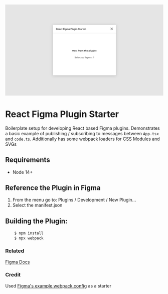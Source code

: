![Screenshot of App](https://github.com/ScottSavarie/react-figma-plugin-starter/blob/main/src/assets/youShouldDeleteThis.jpg?raw=true)

# React Figma Plugin Starter

Boilerplate setup for developing React based Figma plugins. Demonstrates a basic example of publishing / subscribing to messages between `App.tsx` and `code.ts`. Additionally has some webpack loaders for CSS Modules and SVGs

## Requirements

- Node 14+

## Reference the Plugin in Figma

1. From the menu go to: Plugins / Development / New Plugin...
1. Select the manifest.json

## Building the Plugin:

```
    $ npm install
    $ npx webpack
```

### Related

[Figma Docs](https://www.figma.com/plugin-docs)

### Credit

Used [Figma's example webpack.config](https://github.com/figma/plugin-samples/tree/master/react) as a starter
